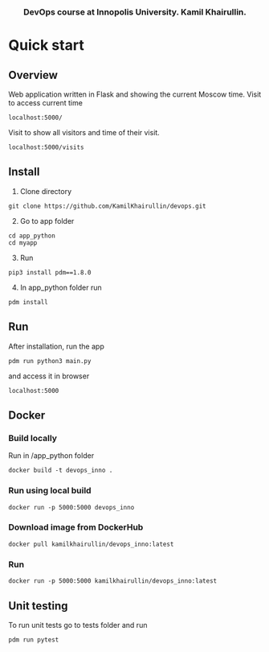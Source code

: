 <h3 align="center">
    DevOps course at Innopolis University. Kamil Khairullin.
<h3>



# Quick start

## Overview 
 Web application written in Flask and showing the current Moscow time.
 Visit to access current time
 ```
 localhost:5000/
 ```
Visit to show all visitors and time of their visit.
```
localhost:5000/visits
```
## Install
1. Clone directory
```
git clone https://github.com/KamilKhairullin/devops.git
```
2. Go to app folder
```
cd app_python
cd myapp
```
3. Run
```
pip3 install pdm==1.8.0
```
4. In app_python folder run 
```
pdm install
```

## Run
After installation, run the app
```
pdm run python3 main.py
```
and access it in browser
```
localhost:5000
```
## Docker
### Build locally
Run in /app_python folder
```
docker build -t devops_inno .
```
### Run using local build
```
docker run -p 5000:5000 devops_inno
```
### Download image from DockerHub
```
docker pull kamilkhairullin/devops_inno:latest
```
### Run 
```
docker run -p 5000:5000 kamilkhairullin/devops_inno:latest
```

## Unit testing
To run unit tests go to tests folder and run
```
pdm run pytest
```
